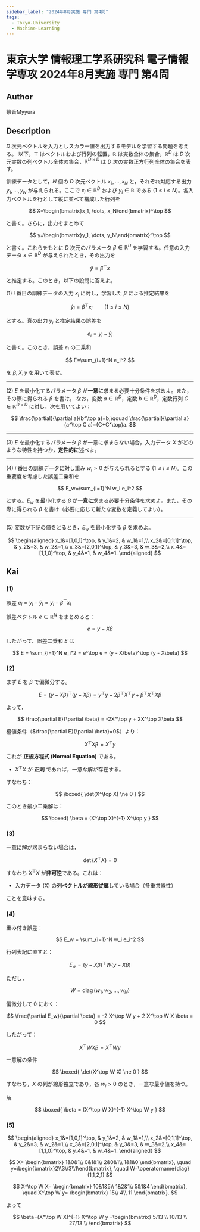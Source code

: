 ```yaml
---
sidebar_label: "2024年8月実施 専門 第4問"
tags:
  - Tokyo-University
  - Machine-Learning
---
```

# 東京大学 情報理工学系研究科 電子情報学専攻 2024年8月実施 専門 第4問 

## **Author**
祭音Myyura

## **Description**
$D$ 次元ベクトルを入力としスカラー値を出力するモデルを学習する問題を考える。
以下，$\top$ はベクトルおよび行列の転置，$\mathbb{R}$ は実数全体の集合，$\mathbb{R}^D$ は $D$ 次元実数の列ベクトル全体の集合，$\mathbb{R}^{D\times D}$ は $D$ 次の実数正方行列全体の集合を表す。

訓練データとして，$N$ 個の $D$ 次元ベクトル $x_1,\ldots,x_N$ と，それぞれ対応する出力 $y_1,\ldots,y_N$ が与えられる。ここで $x_i\in\mathbb{R}^D$ および $y_i\in\mathbb{R}$ である $(1\leq i\leq N)$。各入力ベクトルを行として縦に並べて構成した行列を

$$
X=\begin{bmatrix}x_1, \dots, x_N\end{bmatrix}^\top
$$

と書く。さらに，出力をまとめて

$$
y=\begin{bmatrix}y_1, \dots, y_N\end{bmatrix}^\top
$$

と書く。これらをもとに $D$ 次元のパラメータ $\beta\in\mathbb{R}^D$ を学習する。任意の入力データ $x\in\mathbb{R}^D$ が与えられたとき，その出力を

$$
\hat{y}=\beta^\top x
$$

と推定する。このとき，以下の設問に答えよ。

(1) $i$ 番目の訓練データの入力 $x_i$ に対し，学習した $\beta$ による推定結果を

$$
\hat{y}_i=\beta^\top x_i \qquad (1\le i\le N)
$$

とする。真の出力 $y_i$ と推定結果の誤差を

$$
e_i=y_i-\hat y_i
$$

と書く。このとき，誤差 $e_i$ の二乗和

$$
E=\sum_{i=1}^N e_i^2
$$

を $\beta,X,y$ を用いて表せ。

---

(2) $E$ を最小化するパラメータ $\beta$ が**一意に**求まる必要十分条件を求めよ。また，その際に得られる $\beta$ を書け。
なお，変数 $a\in\mathbb{R}^D$，定数 $b\in\mathbb{R}^D$，定数行列 $C\in\mathbb{R}^{D\times D}$ に対し，次を用いてよい：

$$
\frac{\partial}{\partial a}(b^\top a)=b,\qquad
\frac{\partial}{\partial a}(a^\top C a)=(C+C^\top)a.
$$

---

(3) $E$ を最小化するパラメータ $\beta$ が一意に求まらない場合，入力データ $X$ がどのような特性を持つか，**定性的に**述べよ。

---

(4) $i$ 番目の訓練データに対し重み $w_i>0$ が与えられるとする $(1\le i\le N)$。この重要度を考慮した誤差二乗和を

$$
E_w=\sum_{i=1}^N w_i e_i^2
$$

とする。$E_w$ を最小化する $\beta$ が**一意に**求まる必要十分条件を求めよ。また，その際に得られる $\beta$ を書け（必要に応じて新たな変数を定義してよい）。

---

(5) 変数が下記の値をとるとき，$E_w$ を最小化する $\beta$ を求めよ。

$$
\begin{aligned}
x_1&=[1,0,1]^\top, & y_1&=2, & w_1&=1,\\
x_2&=[0,1,1]^\top, & y_2&=3, & w_2&=1,\\
x_3&=[2,0,1]^\top, & y_3&=3, & w_3&=2,\\
x_4&=[1,1,0]^\top, & y_4&=1, & w_4&=1.
\end{aligned}
$$

 
## **Kai**
### (1)
誤差 $e_i = y_i - \hat{y}_i = y_i - \beta^\top x_i$

誤差ベクトル $e \in \mathbb{R}^N$ をまとめると：

$$
e = y - X\beta
$$

したがって、誤差二乗和 $E$ は

$$
E = \sum_{i=1}^N e_i^2 = e^\top e = (y - X\beta)^\top (y - X\beta)
$$

### (2)
まず $E$ を $\beta$ で偏微分する。

$$
E = (y - X\beta)^\top (y - X\beta)
= y^\top y - 2\beta^\top X^\top y + \beta^\top X^\top X \beta
$$

よって，

$$
\frac{\partial E}{\partial \beta}
= -2X^\top y + 2X^\top X\beta
$$

極値条件（$\frac{\partial E}{\partial \beta}=0$）より：

$$
X^\top X \beta = X^\top y
$$

これが **正規方程式 (Normal Equation)** である。

- $X^\top X$ が **正則** であれば，一意な解が存在する。

すなわち：

$$
\boxed{ \det(X^\top X) \ne 0 }
$$

このとき最小二乗解は：

$$
\boxed{ \beta = (X^\top X)^{-1} X^\top y }
$$

### (3)
一意に解が求まらない場合は，

$$
\det(X^\top X) = 0
$$

すなわち $X^\top X$ が**非可逆**である。これは：

- 入力データ (X) の**列ベクトルが線形従属**している場合（多重共線性）

ことを意味する。

### (4)
重み付き誤差：

$$
E_w = \sum_{i=1}^N w_i e_i^2
$$

行列表記に直すと：

$$
E_w = (y - X\beta)^\top W (y - X\beta)
$$

ただし，

$$
W = \operatorname{diag}(w_1, w_2, \ldots, w_N)
$$

偏微分して $0$ におく：

$$
\frac{\partial E_w}{\partial \beta}
= -2 X^\top W y + 2 X^\top W X \beta = 0
$$

したがって：

$$
X^\top W X \beta = X^\top W y
$$

一意解の条件

$$
\boxed{ \det(X^\top W X) \ne 0 }
$$

すなわち，$X$ の列が線形独立であり，各 $w_i>0$ のとき，一意な最小値を持つ。

解

$$
\boxed{ \beta = (X^\top W X)^{-1} X^\top W y }
$$

### (5)

$$
\begin{aligned}
x_1&=[1,0,1]^\top, & y_1&=2, & w_1&=1,\\
x_2&=[0,1,1]^\top, & y_2&=3, & w_2&=1,\\
x_3&=[2,0,1]^\top, & y_3&=3, & w_3&=2,\\
x_4&=[1,1,0]^\top, & y_4&=1, & w_4&=1.
\end{aligned}
$$

$$
X=
\begin{bmatrix}
1&0&1\\
0&1&1\\
2&0&1\\
1&1&0
\end{bmatrix},
\quad
y=\begin{bmatrix}2\\3\\3\\1\end{bmatrix},
\quad
W=\operatorname{diag}(1,1,2,1)
$$

$$
X^\top W X=
\begin{bmatrix}
10&1&5\\
1&2&1\\
5&1&4
\end{bmatrix},
\quad
X^\top W y=
\begin{bmatrix}
15\\
4\\
11
\end{bmatrix}.
$$

よって

$$
\beta=(X^\top W X)^{-1} X^\top W y
=\begin{bmatrix}
5/13 \\
10/13 \\
27/13 \\
\end{bmatrix}
$$